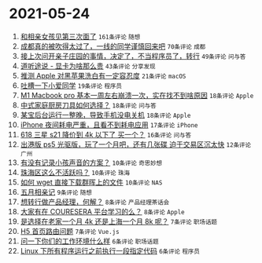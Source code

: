 # 2021-05-24

1. [和相亲女孩见第三次面了](https://www.v2ex.com/t/778770) `161条评论` `随想`
1. [成都真的被吹得太过了，一线的同学谨慎回来吧](https://www.v2ex.com/t/778775) `70条评论` `成都`
1. [接上次问开亲子庄园的事情，决定了，不当程序员了，转行](https://www.v2ex.com/t/778780) `49条评论` `问与答`
1. [道听途说 - 显卡为啥那么贵](https://www.v2ex.com/t/778757) `43条评论` `分享发现`
1. [推测 Apple 对黑苹果洗白有一定容忍度](https://www.v2ex.com/t/778760) `21条评论` `macOS`
1. [吐槽一下小爱同学](https://www.v2ex.com/t/778799) `19条评论` `程序员`
1. [M1 Macbook pro 基本一周左右崩溃一次，实在找不到啥原因](https://www.v2ex.com/t/778782) `18条评论` `Apple`
1. [中式家庭厨房刀具如何选择？](https://www.v2ex.com/t/778768) `18条评论` `问与答`
1. [某宝后台运行一整晚，导致手机没电关机](https://www.v2ex.com/t/778756) `18条评论` `Apple`
1. [iPhone 夜间耗电严重，且看不到耗电应用](https://www.v2ex.com/t/778753) `17条评论` `iPhone`
1. [618 三星 s21 降价到 4k 以下了 买一个？](https://www.v2ex.com/t/778769) `16条评论` `问与答`
1. [出港版 ps5 光驱版，玩了一个月吧，还有几张碟 迫于交易区沉太快](https://www.v2ex.com/t/778786) `12条评论` `广州`
1. [有没有记录小孩声音的方案？](https://www.v2ex.com/t/778811) `10条评论` `奇思妙想`
1. [珠海区这么不活跃吗？](https://www.v2ex.com/t/778792) `10条评论` `珠海`
1. [如何 wget 直接下载群晖上的文件](https://www.v2ex.com/t/778785) `10条评论` `NAS`
1. [五月相亲记](https://www.v2ex.com/t/778803) `9条评论` `随想`
1. [想转行做产品经理，何解？](https://www.v2ex.com/t/778812) `8条评论` `产品经理茶话会`
1. [大家有在 COURESERA 平台学习的么？](https://www.v2ex.com/t/778809) `8条评论` `Apple`
1. [是选择在老家一个月 4k 还是上海一个月 8k 呢？](https://www.v2ex.com/t/778774) `7条评论` `职场话题`
1. [H5 首页路由问题](https://www.v2ex.com/t/778758) `7条评论` `Vue.js`
1. [问一下你们的工作环境什么样](https://www.v2ex.com/t/778806) `6条评论` `职场话题`
1. [Linux 下所有程序运行之前执行一段指定代码](https://www.v2ex.com/t/778795) `6条评论` `程序员`
